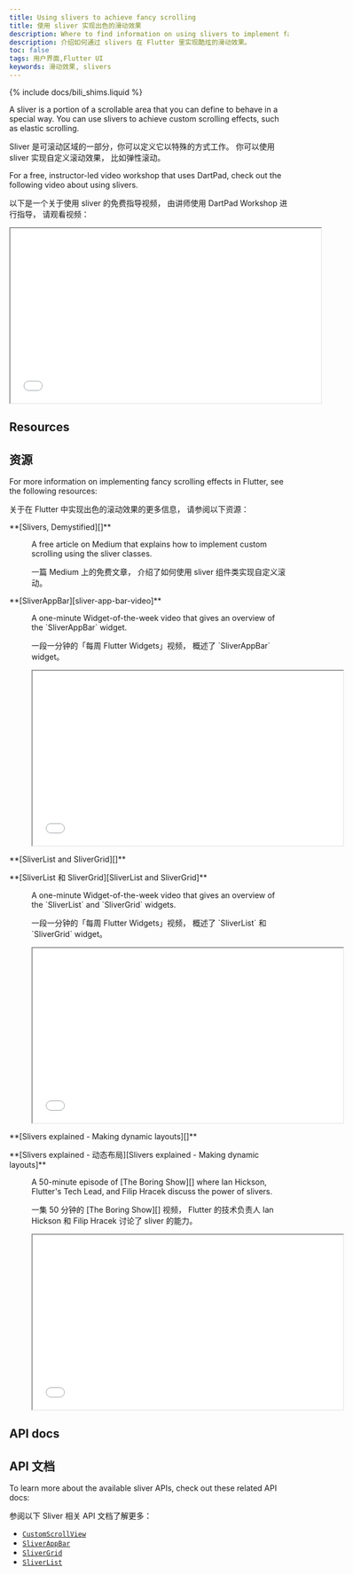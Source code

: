 ```yaml
---
title: Using slivers to achieve fancy scrolling
title: 使用 sliver 实现出色的滑动效果
description: Where to find information on using slivers to implement fancy scrolling effects, like elastic scrolling, in Flutter.
description: 介绍如何通过 slivers 在 Flutter 里实现酷炫的滑动效果。
toc: false
tags: 用户界面,Flutter UI
keywords: 滑动效果, slivers
---
```


{% include docs/bili_shims.liquid %}

A sliver is a portion of a scrollable area that you
can define to behave in a special way.
You can use slivers to achieve custom scrolling effects,
such as elastic scrolling.

Sliver 是可滚动区域的一部分，你可以定义它以特殊的方式工作。
你可以使用 sliver 实现自定义滚动效果，
比如弹性滚动。

For a free, instructor-led video workshop that uses DartPad,
check out the following video about using slivers.

以下是一个关于使用 sliver 的免费指导视频，
由讲师使用 DartPad Workshop 进行指导，
请观看视频：

<iframe width="560" height="315" src="{{bili-embed}}?aid=291195426&bvid=BV11f4y187gV&cid=354814353&page=1&autoplay=false" title="Learn how to build beautiful scrolling examples in Flutter" {{bili-set}}></iframe>

## Resources

## 资源

For more information on implementing fancy scrolling effects
in Flutter, see the following resources:

关于在 Flutter 中实现出色的滚动效果的更多信息，
请参阅以下资源：

<dl markdown="1">
<dt markdown="1"> **[Slivers, Demystified][]**
</dt>
<dd markdown="1">
<p markdown="1">A free article on Medium that
    explains how to implement custom scrolling
    using the sliver classes.</p>
<p markdown="1">一篇 Medium 上的免费文章，
介绍了如何使用 sliver 组件类实现自定义滚动。</p>
</dd>

<dt markdown="1"> **[SliverAppBar][sliver-app-bar-video]**
</dt>
<dd markdown="1">
<p markdown="1">A one-minute Widget-of-the-week
    video that gives an overview of the
    `SliverAppBar` widget.</p>
<p markdown="1">一段一分钟的「每周 Flutter Widgets」视频，
概述了 `SliverAppBar` widget。</p>

<iframe width="560" height="315" src="{{bili-embed}}?aid=586378022&bvid=BV19z4y1S7K7&cid=288732722&page=1&autoplay=false" title="Learn about the SliverAppBar Widget" {{bili-set}}></iframe>
</dd>

<dt markdown="1">
<p markdown="1">**[SliverList and SliverGrid][]**</p>
<p markdown="1">**[SliverList 和 SliverGrid][SliverList and SliverGrid]**</p>
</dt>
<dd markdown="1">
<p markdown="1">A one-minute Widget-of-the-week
    video that gives an overview of the `SliverList`
    and `SliverGrid` widgets.</p>
<p markdown="1">一段一分钟的「每周 Flutter Widgets」视频，
概述了 `SliverList` 和 `SliverGrid` widget。</p>

<iframe width="560" height="315" src="{{bili-embed}}?aid=38437526&bvid=BV1Pt411v78y&cid=67565151&page=12&autoplay=false" title="Learn about the SliverList and SliverBar Widget" {{bili-set}}></iframe>
</dd>

<dt markdown="1">
<p markdown="1">**[Slivers explained - Making dynamic layouts][]**</p>
<p markdown="1">**[Slivers explained - 动态布局][Slivers explained - Making dynamic layouts]**</p>
</dt>
<dd markdown="1">
<p markdown="1">A 50-minute episode of [The Boring Show][]
    where Ian Hickson, Flutter's Tech Lead, and Filip Hracek
    discuss the power of slivers.</p>
<p markdown="1">一集 50 分钟的 [The Boring Show][] 视频，
Flutter 的技术负责人 Ian Hickson 和 Filip Hracek 讨论了 sliver 的能力。</p>

<iframe width="560" height="315" src="{{bili-embed}}?aid=77325252&bvid=BV1EJ41197NB&cid=132272803&page=1&autoplay=false" title="Watch the Boring Show to learn about slivers" {{bili-set}}></iframe>
</dd>
</dl>

## API docs

## API 文档

To learn more about the available sliver APIs,
check out these related API docs:

参阅以下 Sliver 相关 API 文档了解更多：

* [`CustomScrollView`][]
* [`SliverAppBar`][]
* [`SliverGrid`][]
* [`SliverList`][]

[`CustomScrollView`]: {{site.api}}/flutter/widgets/CustomScrollView-class.html
[sliver-app-bar-video]: {{site.yt.watch}}?v=R9C5KMJKluE
[`SliverAppBar`]: {{site.api}}/flutter/material/SliverAppBar-class.html
[`SliverGrid`]: {{site.api}}/flutter/widgets/SliverGrid-class.html
[SliverList and SliverGrid]: {{site.yt.watch}}?v=ORiTTaVY6mM
[`SliverList`]: {{site.api}}/flutter/widgets/SliverList-class.html
[Slivers, DeMystified]: {{site.flutter-medium}}/slivers-demystified-6ff68ab0296f
[Slivers explained - Making dynamic layouts]: {{bili-video}}/BV1EJ41197NB/
[The Boring Show]: {{site.yt.playlist}}PLOU2XLYxmsIK0r_D-zWcmJ1plIcDNnRkK
